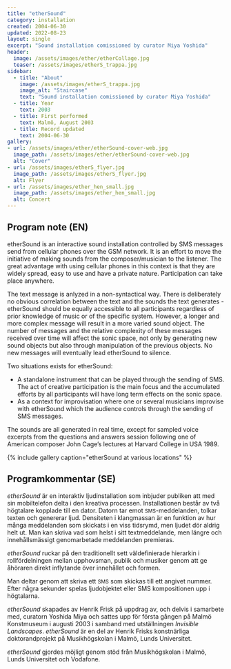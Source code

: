 ```yaml
---
title: "etherSound"
category: installation
created: 2004-06-30
updated: 2022-08-23
layout: single
excerpt: "Sound installation comissioned by curator Miya Yoshida"
header:
  image: /assets/images/ether/etherCollage.jpg
  teaser: /assets/images/etherS_trappa.jpg
sidebar:
  - title: "About"
    image: /assets/images/etherS_trappa.jpg
    image_alt: "Staircase"
    text: "Sound installation comissioned by curator Miya Yoshida"
  - title: Year
    text: 2003
  - title: First performed
    text: Malmö, August 2003
  - title: Record updated
    text: 2004-06-30
gallery:
- url: /assets/images/ether/etherSound-cover-web.jpg
  image_path: /assets/images/ether/etherSound-cover-web.jpg
  alt: "Cover"
- url: /assets/images/etherS_flyer.jpg
  image_path: /assets/images/etherS_flyer.jpg
  alt: Flyer
- url: /assets/images/ether_hen_small.jpg
  image_path: /assets/images/ether_hen_small.jpg
  alt: Concert
---
```

<h2>Program note (EN)</h2> etherSound is an interactive sound installation controlled by SMS messages send from cellular phones over the GSM network. It is an effort to move the initiative of making sounds from the composer/musician to the listener. The great advantage with using cellular phones in this context is that they are widely spread, easy to use and have a private nature. Participation can take place anywhere.



The text message is anlyzed in a non-syntactical way. There is deliberately no obvious correlation between the text and the sounds the text generates - etherSound should be equally accessible to all participants regardless of prior knowledge of music or of the specific system. However, a longer and more complex message will result in a more varied sound object. The number of messages and the relative complexity of these messages received over time will affect the sonic space, not only by generating new sound objects but also through manipulation of the previous objects. No new messages will eventually lead etherSound to silence.

Two situations exists for etherSound:
<ul>
<li>A standalone instrument that can be played through the sending of SMS.
The act of creative participation is the main focus and the accumulated
efforts by all participants will have long term effects on the sonic space.</li>
<li>As a context for improvisation where one or several musicians improvise
with etherSound which the audience controls through the sending of SMS
messages.</li>
</ul>

The sounds are all generated in real time, except for sampled voice excerpts from the questions and answers session following one of American composer John Cage’s lectures at Harvard College in USA 1989.

{% include gallery caption="etherSound at various locations" %}

<h2>Programkommentar (SE)</h2>
<I>etherSound</I> är en interaktiv ljudinstallation som inbjuder publiken att med sin mobiltelefon delta i den kreativa processen. Installationen består av två högtalare kopplade till en dator. Datorn tar emot <SMALL>SMS</SMALL>-meddelanden, tolkar texten och genererar ljud. Densiteten i klangmassan är en funktion av  hur många meddelanden som skickats i en viss tidsrymd, men ljudet dör aldrig helt ut. Man kan skriva vad som helst i sitt textmeddelande, men längre och innehållsmässigt genomarbetade meddelanden premieras.

<I>etherSound</I> ruckar på den traditionellt sett väldefinierade hierarkin i rollfördelningen mellan upphovsman, publik och musiker genom att ge åhöraren direkt inflytande över innehållet och formen.


Man deltar genom att skriva ett <SMALL>SMS</SMALL> som skickas till ett angivet nummer. Efter några sekunder spelas ljudobjektet eller SMS kompositionen upp i högtalarna.

<I>etherSound</I> skapades av Henrik Frisk på uppdrag av, och delvis i samarbete med, curatorn Yoshida Miya och sattes upp för första gången på Malmö Konstmuseum i augusti 2003 i samband med utställningen <I>Invisible Landscapes</I>. <I>etherSound</I> är en del av Henrik Frisks konstnärliga doktorandprojekt på Musikhögskolan i Malmö, Lunds Universitet.

<I>etherSound</I> gjordes möjligt genom stöd från Musikhögskolan i Malmö, Lunds Universitet och Vodafone.

 
